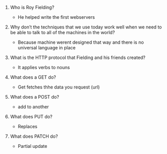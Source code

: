 1. Who is Roy Fielding?
    * He helped write the first webservers

1. Why don’t the techniques that we use today work well when we need to be able to talk to all of the machines in the world?
    * Because machine werent designed that way and there is no universal language in place

1. What is the HTTP protocol that Fielding and his friends created?
    * It applies verbs to nouns 

1. What does a GET do?
    * Get fetches thhe data you request (url)

1. What does a POST do?
    * add to another

1. What does PUT do?
    * Replaces

1. What does PATCH do?
    * Partial update
    